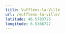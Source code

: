 ```yaml
---
title: Vufflens-la-Ville
url: /vufflens-la-ville/
latitude: 46.5783726
longitude: 6.5386727
---
```

